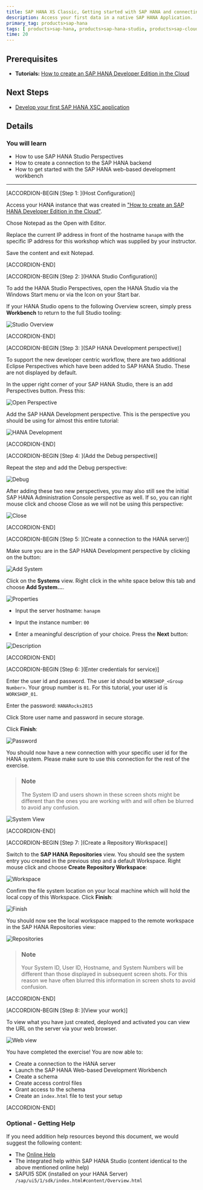 ```yaml
---
title: SAP HANA XS Classic, Getting started with SAP HANA and connecting the Web Workbench
description: Access your first data in a native SAP HANA Application.
primary_tag: products>sap-hana
tags: [ products>sap-hana, products>sap-hana-studio, products>sap-cloud-platform, topic>sql, topic>big-data, tutorial>beginner]
time: 20
---
```

## Prerequisites  
- **Tutorials:** [How to create an SAP HANA Developer Edition in the Cloud](https://www.sap.com/developer/tutorials/hana-setup-cloud.html)

## Next Steps
- [Develop your first SAP HANA XSC application](https://www.sap.com/developer/tutorials/hana-web-development-workbench.html)


## Details
### You will learn  
  - How to use SAP HANA Studio Perspectives
  - How to create a connection to the SAP HANA backend
  - How to get started with the SAP HANA web-based development workbench

---

[ACCORDION-BEGIN [Step 1: ](Host Configuration)]


Access your HANA instance that was created in ["How to create an SAP HANA Developer Edition in the Cloud"](https://www.sap.com/developer/tutorials/hana-setup-cloud.html).

Chose Notepad as the Open with Editor.

Replace the current IP address in front of the hostname `hanapm` with the specific IP address for this workshop which was supplied by your instructor.

Save the content and exit Notepad.


[ACCORDION-END]

[ACCORDION-BEGIN [Step 2: ](HANA Studio Configuration)]

To add the HANA Studio Perspectives, open the HANA Studio via the Windows Start menu or via the Icon on your Start bar.

If your HANA Studio opens to the following Overview screen, simply press **Workbench** to return to the full Studio tooling:

![Studio Overview](https://raw.githubusercontent.com/SAPDocuments/Tutorials/master/tutorials/hana-configure/4.png)


[ACCORDION-END]

[ACCORDION-BEGIN [Step 3: ](SAP HANA Development perspective)]

To support the new developer centric workflow, there are two additional Eclipse Perspectives which have been added to SAP HANA Studio. These are not displayed by default.

In the upper right corner of your SAP HANA Studio, there is an add Perspectives button. Press this:

![Open Perspective](https://raw.githubusercontent.com/SAPDocuments/Tutorials/master/tutorials/hana-configure/5.png)

Add the SAP HANA Development perspective. This is the perspective you should be using for almost this entire tutorial:

![HANA Development](https://raw.githubusercontent.com/SAPDocuments/Tutorials/master/tutorials/hana-configure/6.png)


[ACCORDION-END]

[ACCORDION-BEGIN [Step 4: ](Add the Debug perspective)]

Repeat the step and add the Debug perspective:

![Debug](https://raw.githubusercontent.com/SAPDocuments/Tutorials/master/tutorials/hana-configure/7.png)

After adding these two new perspectives, you may also still see the initial SAP HANA Administration Console perspective as well. If so, you can right mouse click and choose Close as we will not be using this perspective:

![Close](https://raw.githubusercontent.com/SAPDocuments/Tutorials/master/tutorials/hana-configure/8.png)


[ACCORDION-END]

[ACCORDION-BEGIN [Step 5: ](Create a connection to the HANA server)]

Make sure you are in the SAP HANA Development perspective by clicking on the button:

![Add System](https://raw.githubusercontent.com/SAPDocuments/Tutorials/master/tutorials/hana-configure/9.png)

Click on the **Systems** view.  Right click in the white space below this tab and choose **Add System...**.

![Properties](https://raw.githubusercontent.com/SAPDocuments/Tutorials/master/tutorials/hana-configure/10.png)

- Input the server hostname: `hanapm`

- Input the instance number: `00`

- Enter a meaningful description of your choice. Press the **Next** button:

![Description](https://raw.githubusercontent.com/SAPDocuments/Tutorials/master/tutorials/hana-configure/11.png)


[ACCORDION-END]

[ACCORDION-BEGIN [Step 6: ](Enter credentials for service)]

Enter the user id and password. The user id should be `WORKSHOP_<Group Number>`. Your group number is `01`. For this tutorial, your user id is `WORKSHOP_01`.

Enter the password: `HANARocks2015`

Click Store user name and password in secure storage.

Click **Finish**:

![Password](https://raw.githubusercontent.com/SAPDocuments/Tutorials/master/tutorials/hana-configure/12.png)

You should now have a new connection with your specific user id for the HANA system. Please make sure to use this connection for the rest of the exercise.

> ### Note
>The System ID and users shown in these screen shots might be different than the ones you are working with and will often be blurred to avoid any confusion.

![System View](https://raw.githubusercontent.com/SAPDocuments/Tutorials/master/tutorials/hana-configure/13.png)


[ACCORDION-END]

[ACCORDION-BEGIN [Step 7: ](Create a Repository Workspace)]


Switch to the **SAP HANA Repositories** view. You should see the system entry you created in the previous step and a default Workspace. Right mouse click and choose **Create Repository Workspace**:

![Workspace](https://raw.githubusercontent.com/SAPDocuments/Tutorials/master/tutorials/hana-configure/14.png)

Confirm the file system location on your local machine which will hold the local copy of this Workspace. Click **Finish**:

![Finish](https://raw.githubusercontent.com/SAPDocuments/Tutorials/master/tutorials/hana-configure/15.png)

You should now see the local workspace mapped to the remote workspace in the SAP HANA Repositories view:

![Repositories](https://raw.githubusercontent.com/SAPDocuments/Tutorials/master/tutorials/hana-configure/16.png)

> ### Note
>Your System ID, User ID, Hostname, and System Numbers will be different than those displayed in subsequent screen shots. For this reason we have often blurred this information in screen shots to avoid confusion.


[ACCORDION-END]

[ACCORDION-BEGIN [Step 8: ](View your work)]

To view what you have just created, deployed and activated you can view the URL on the server via your web browser.


![Web view](https://raw.githubusercontent.com/SAPDocuments/Tutorials/master/tutorials/hana-configure/39.png)

You have completed the exercise! You are now able to:
- Create a connection to the HANA server
- Launch the SAP HANA Web-based Development Workbench
- Create a schema
- Create access control files
- Grant access to the schema
- Create an `index.html` file to test your setup


[ACCORDION-END]


### Optional - Getting Help
If you need addition help resources beyond this document, we would suggest the following content:

* The [Online Help](https://help.sap.com/hana/SAP_HANA_Developer_Guide_en.pdf)
* The integrated help within SAP HANA Studio (content identical to the above mentioned online help)
* SAPUI5 SDK (installed on your HANA Server) `/sap/ui5/1/sdk/index.html#content/Overview.html`
